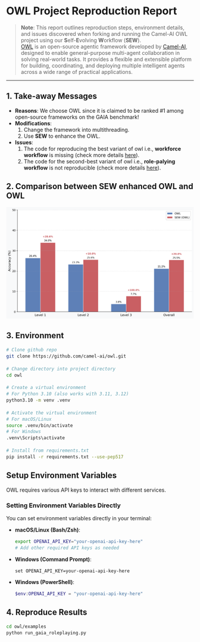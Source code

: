 # OWL Project Reproduction Report

> **Note**: This report outlines reproduction steps, environment details, and issues discovered when forking and running the Camel-AI OWL project using our **S**elf-**E**volving **W**orkflow (**SEW**).  
[OWL](https://github.com/camel-ai/owl) is an open-source agentic framework developed by [Camel-AI](https://github.com/camel-ai/camel), designed to enable general-purpose multi-agent collaboration in solving real-world tasks. It provides a flexible and extensible platform for building, coordinating, and deploying multiple intelligent agents across a wide range of practical applications.
---

## 1. Take-away Messages

- **Reasons**: We choose OWL since it is claimed to be ranked #1 among open-source frameworks on the GAIA benchmark!
- **Modifications**:
  1. Change the framework into multithreading.
  2. Use **SEW** to enhance the OWL.
- **Issues**:
  1. The code for reproducing the best variant of owl i.e., **workforce workflow** is missing (check more details [here](https://github.com/camel-ai/owl/issues/496)).
  2. The code for the second-best variant of owl i.e., **role-palying workflow** is not reproducible (check more details [here](https://github.com/camel-ai/owl/issues/503)).


## 2. Comparison between SEW enhanced OWL and OWL
![系统架构图](result_comparison_percentage.png)
## 3. Environment

```bash
# Clone github repo
git clone https://github.com/camel-ai/owl.git

# Change directory into project directory
cd owl

# Create a virtual environment
# For Python 3.10 (also works with 3.11, 3.12)
python3.10 -m venv .venv

# Activate the virtual environment
# For macOS/Linux
source .venv/bin/activate
# For Windows
.venv\Scripts\activate

# Install from requirements.txt
pip install -r requirements.txt --use-pep517
```
## **Setup Environment Variables**

OWL requires various API keys to interact with different services.

### Setting Environment Variables Directly

You can set environment variables directly in your terminal:

- **macOS/Linux (Bash/Zsh)**:
  ```bash
  export OPENAI_API_KEY="your-openai-api-key-here"
  # Add other required API keys as needed
  ```

- **Windows (Command Prompt)**:
  ```batch
  set OPENAI_API_KEY=your-openai-api-key-here
  ```

- **Windows (PowerShell)**:
  ```powershell
  $env:OPENAI_API_KEY = "your-openai-api-key-here"
  ```

## 4. Reproduce Results
   ```bash
cd owl/examples
python run_gaia_roleplaying.py
```
